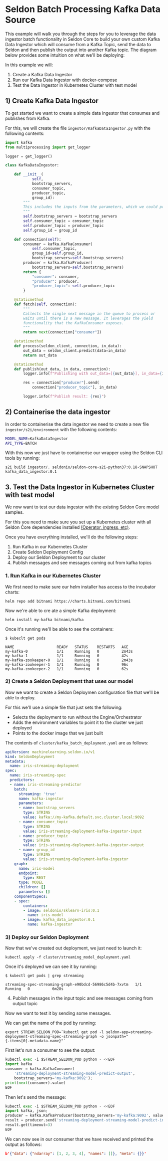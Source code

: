 
# Seldon Batch Processing Kafka Data Source

This example will walk you through the steps for you to leverage the data ingestor batch functionality in Seldon Core to build your own custom Kafka Data Ingestor which will consume from a Kafka Topic, send the data to Seldon and then publish the output into another Kafka topic. The diagram below provides some intuition on what we'll be deploying:

[](./batch-seldon-kafka-cluster.png)

In this example we will:
1. Create a Kafka Data Ingestor
2. Run our Kafka Data Ingestor with docker-compose
3. Test the Data Ingestor in Kubernetes Cluster with test model

## 1) Create Kafka Data Ingestor

To get started we want to create a simple data ingestor that consumes and publishes from Kafka.

For this, we will create the file `ingestor/KafkaDataIngestor.py` with the following contents:

```python
import kafka
from multiprocessing import get_logger

logger = get_logger()

class KafkaDataIngestor:

    def __init__(
            self,
            bootstrap_servers,
            consumer_topic,
            producer_topic,
            group_id):
        """
        This includes the inputs from the parameters, which we could provide some by default
        """
        self.bootstrap_servers = bootstrap_servers
        self.consumer_topic = consumer_topic
        self.producer_topic = producer_topic
        self.group_id = group_id

    def connection(self):
        consumer = kafka.KafkaConsumer(
            self.consumer_topic,
            group_id=self.group_id,
            bootstrap_servers=self.bootstrap_servers)
        producer = kafka.KafkaProducer(
            bootstrap_servers=self.bootstrap_servers)
        return {
            "consumer": consumer,
            "producer": producer,
            "producer_topic": self.producer_topic
        }

    @staticmethod
    def fetch(self, connection):
        """
        Callects the single next message in the queue to process or
        waits until there is a new message. It leverages the yield
        functionality that the KafkaConsumer exposes.
        """
        return next(connection["consumer"])

    @staticmethod
    def process(seldon_client, connection, in_data):
        out_data = seldon_client.predict(data=in_data)
        return out_data

    @staticmethod
    def publish(out_data, in_data, connection):
        logger.info(f"Publishing with out_data=[{out_data}], in_data={in_data}")

        res = connection["producer"].send(
            connection["producer_topic"], in_data)

        logger.info(f"Publish result: {res}")

```

## 2) Containerise the data ingestor 

In order to containerise the data ingestor we need to create a new file `ingestor/s2i/environment` with the following contents:

```bash
MODEL_NAME=KafkaDataIngestor
API_TYPE=BATCH
```

With this now we just have to containerise our wrapper using the Seldon CLI tools by running:

```
s2i build ingestor/. seldonio/seldon-core-s2i-python37:0.18-SNAPSHOT kafka_data_ingestor:0.1
```

## 3. Test the Data Ingestor in Kubernetes Cluster with test model

We now want to test our data ingestor with the existing Seldon Core model samples.

For this you need to make sure you set up a Kubernetes cluster with all Seldon Core dependencies installed [(Operator, ingress, etc)](https://docs.seldon.io/projects/seldon-core/en/latest/workflow/install.html).

Once you have everything installed, we'll do the following steps:

1. Run Kafka in our Kubernetes Cluster
2. Create Seldon Deployment Config 
3. Deploy our Seldon Deployment to our cluster
4. Publish messages and see messages coming out from kafka topics

### 1. Run Kafka in our Kubernetes Cluster

We first need to make sure our helm installer has access to the incubator charts:

```console
helm repo add bitnami https://charts.bitnami.com/bitnami 
```

Now we're able to cre
ate a simple Kafka deployment:

```console
helm install my-kafka bitnami/kafka
```

Once it's running we'll be able to see the containers:

```console
$ kubeclt get pods

NAME                   READY   STATUS    RESTARTS   AGE
my-kafka-0             1/1     Running   0          2m43s
my-kafka-1             1/1     Running   0          42s
my-kafka-zookeeper-0   1/1     Running   0          2m43s
my-kafka-zookeeper-1   1/1     Running   0          96s
my-kafka-zookeeper-2   1/1     Running   0          62s
```


### 2) Create a Seldon Deployment that uses our model

Now we want to create a Seldon Deploymen configuration file that we'll be able to deploy.

For this we'll use a simple file that just sets the following:
* Selects the deployment to run without the Engine/Orchestrator
* Adds the environment variables to point it to the cluster we just deployed
* Points to the docker image that we just built

The contents of `cluster/kafka_batch_deployment.yaml` are as follows:

```yaml
apiVersion: machinelearning.seldon.io/v1
kind: SeldonDeployment
metadata:
  name: iris-streaming-deployment
spec:
  name: iris-streaming-spec
  predictors:
  - name: iris-streaming-predictor
    batch:
      streaming: 'true'
      name: kafka-ingestor
      parameters:
      - name: bootstrap_servers
        type: STRING
        value: kafka://my-kafka.default.svc.cluster.local:9092
      - name: consumer_topic
        type: STRING
        value: iris-streaming-deployment-kafka-ingestor-input
      - name: producer_topic
        type: STRING
        value: iris-streaming-deployment-kafka-ingestor-output
      - name: group_id
        type: STRING
        value: iris-streaming-deployment-kafka-ingestor
    graph:
      name: iris-model
      endpoint:
        type: REST
      type: MODEL
      children: []
      parameters: []
    componentSpecs:
    - spec:
        containers:
        - image: seldonio/sklearn-iris:0.1
          name: iris-model
        - image: kafka_data_ingestor:0.1
          name: kafka-ingestor
```


### 3) Deploy our Seldon Deployment

Now that we've created out deployment, we just need to launch it:

```console
kubectl apply -f cluster/streaming_model_deployment.yaml
```

Once it's deployed we can see it by running:

```console
$ kubectl get pods | grep streaming

streaming-spec-streaming-graph-e90bdcd-56986c5d4b-7xvtm   1/1     Running   0          6m28s
```

4) Publish messages in the input topic and see messages coming from output topic

Now we want to test it by sending some messages.

We can get the name of the pod by running:

```console
export STREAM_SELDON_POD=`kubectl get pod -l seldon-app=streaming-deployment-streaming-spec-streaming-graph -o jsonpath="{.items[0].metadata.name}"`
```

First let's run a consumer to see the output:

```python
kubectl exec -i $STREAM_SELDON_POD python - <<EOF
import kafka
consumer = kafka.KafkaConsumer(
    'streaming-deployment-streaming-model-predict-output',
    bootstrap_servers='my-kafka:9092');
print(next(consumer).value)
EOF
```

Then let's send the message:

```python
kubectl exec -i $STREAM_SELDON_POD python - <<EOF
import kafka, json;
producer = kafka.KafkaProducer(bootstrap_servers='my-kafka:9092', value_serializer=lambda v: json.dumps(v).encode('utf-8'));
result = producer.send('streaming-deployment-streaming-model-predict-input', value={'data': { 'ndarray': [1,2,3,4] } })
result.get(timeout=3)
EOF
```

We can now see in our consumer that we have received and printed the output as follows:

```json
b'{"data": {"ndarray": [1, 2, 3, 4], "names": []}, "meta": {}}'
```




